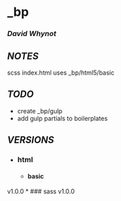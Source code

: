 # **_bp**
### *David Whynot*
## *NOTES*
scss index.html uses \_bp/html5/basic

## *TODO*
 * create \_bp/gulp
 * add gulp partials to boilerplates

## *VERSIONS*
* ### html
	* #### basic
v1.0.0
	* ### sass
v1.0.0
